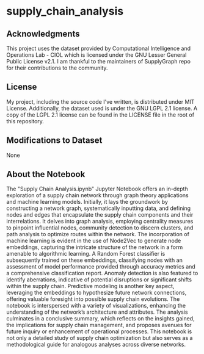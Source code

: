 # supply_chain_analysis

## Acknowledgments

This project uses the dataset provided by Computational Intelligence and Operations Lab - CIOL which is licensed under the GNU Lesser General Public License v2.1. I am thankful to the maintainers of SupplyGraph repo for their contributions to the community.

## License

My project, including the source code I've written, is distributed under MIT License. Additionally, the dataset used is under the GNU LGPL 2.1 license. A copy of the LGPL 2.1 license can be found in the LICENSE file in the root of this repository.

## Modifications to Dataset

None

## About the Notebook

The "Supply Chain Analysis.ipynb" Jupyter Notebook offers an in-depth exploration of a supply chain network through graph theory applications and machine learning models. Initially, it lays the groundwork by constructing a network graph, systematically inputting data, and defining nodes and edges that encapsulate the supply chain components and their interrelations. It delves into graph analysis, employing centrality measures to pinpoint influential nodes, community detection to discern clusters, and path analysis to optimize routes within the network. The incorporation of machine learning is evident in the use of Node2Vec to generate node embeddings, capturing the intricate structure of the network in a form amenable to algorithmic learning. A Random Forest classifier is subsequently trained on these embeddings, classifying nodes with an assessment of model performance provided through accuracy metrics and a comprehensive classification report. Anomaly detection is also featured to identify aberrations, indicative of potential disruptions or significant shifts within the supply chain. Predictive modeling is another key aspect, leveraging the embeddings to hypothesize future network connections, offering valuable foresight into possible supply chain evolutions. The notebook is interspersed with a variety of visualizations, enhancing the understanding of the network’s architecture and attributes. The analysis culminates in a conclusive summary, which reflects on the insights gained, the implications for supply chain management, and proposes avenues for future inquiry or enhancement of operational processes. This notebook is not only a detailed study of supply chain optimization but also serves as a methodological guide for analogous analyses across diverse networks.

